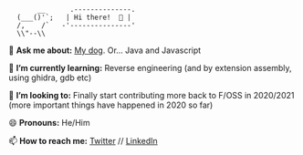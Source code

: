            __      .--------------.
      (___()'`;   | Hi there!  👋 |
      /,    /`   -'---------------'                  
      \\"--\\      

💬 **Ask me about:** [My dog](https://instagram.com/gusgusgusaroo). Or... Java and Javascript 

🌱 **I’m currently learning:** Reverse engineering (and by extension assembly, using ghidra, gdb etc) 

👯 **I’m looking to:** Finally start contributing more back to F/OSS in 2020/2021 (more important things have happened in 2020 so far)

😄 **Pronouns:** He/Him

📫 **How to reach me:** [Twitter](https://twitter.com/lukewhitt_) // [LinkedIn](https://www.linkedin.com/in/lukewhittington/)

<!--
**lukewhitt/lukewhitt** is a ✨ _special_ ✨ repository because its `README.md` (this file) appears on your GitHub profile.

Here are some ideas to get you started:

- 🔭 I’m currently working on ...
- 🌱 I’m currently learning ...
-  collaborate on ...
- 🤔 I’m looking for help with ...
-  ...
-  ...
-  ...
- ⚡ Fun fact: ...
-->
